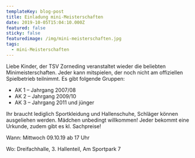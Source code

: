 ```yaml
---
templateKey: blog-post
title: Einladung mini-Meisterschaften
date: 2019-10-05T15:04:10.000Z
featured: false
sticky: false
featuredimage: /img/mini-meisterschaften.jpg
tags:
  - mini-Meisterschaften
---
```

Liebe Kinder, der TSV Zorneding veranstaltet wieder die beliebten Minimeisterschaften. Jeder kann mitspielen, der noch nicht am offiziellen Spielbetrieb teilnimmt. Es gibt folgende Gruppen:

 - AK 1 – Jahrgang 2007/08
 - AK 2 – Jahrgang 2009/10
 - AK 3 – Jahrgang 2011 und jünger

Ihr braucht lediglich Sportkleidung und Hallenschuhe, Schläger können ausgeliehen werden. Mädchen unbedingt willkommen! Jeder bekommt eine Urkunde, zudem gibt es kl. Sachpreise!

Wann: Mittwoch 09.10.19 ab 17 Uhr

Wo: Dreifachhalle, 3. Hallenteil, Am Sportpark 7